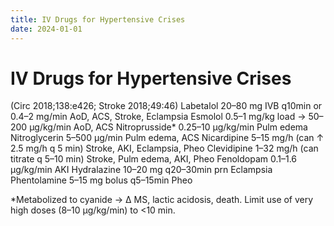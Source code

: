 ```yaml
---
title: IV Drugs for Hypertensive Crises
date: 2024-01-01
---
```

# IV Drugs for Hypertensive Crises

 (Circ 2018;138:e426; Stroke 2018;49:46)
Labetalol 20–80 mg IVB q10min or 0.4–2 mg/min AoD, ACS, Stroke, Eclampsia
Esmolol 0.5–1 mg/kg load → 50–200 µg/kg/min AoD, ACS
Nitroprusside* 0.25–10 µg/kg/min Pulm edema
Nitroglycerin 5–500 µg/min Pulm edema, ACS
Nicardipine 5–15 mg/h (can ↑ 2.5 mg/h q 5 min) Stroke, AKI, Eclampsia, Pheo
Clevidipine 1–32 mg/h (can titrate q 5–10 min) Stroke, Pulm edema, AKI, Pheo
Fenoldopam 0.1–1.6 µg/kg/min AKI
Hydralazine 10–20 mg q20–30min prn Eclampsia
Phentolamine 5–15 mg bolus q5–15min Pheo

*Metabolized to cyanide → ∆ MS, lactic acidosis, death. Limit use of very high doses (8–10 µg/kg/min) to <10 min.
